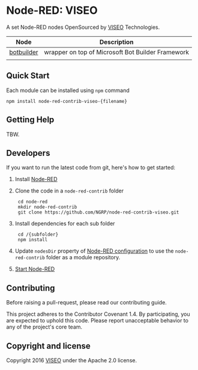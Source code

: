 # Node-RED: VISEO

A set Node-RED nodes OpenSourced by [VISEO](http://www.viseo.com/) Technologies.


| Node                                                                                                           | Description |
| -------------------------------------------------------------------------------------------------------------- |-------------|
| [botbuilder](https://github.com/NGRP/node-red-contrib-viseo/tree/master/node-red-contrib-viseo-botbuilder)     | wrapper on top of Microsoft Bot Builder Framework |
|      |  |

## Quick Start

Each module can be installed using `npm` command

```
npm install node-red-contrib-viseo-{filename}
```

## Getting Help

TBW.

## Developers

If you want to run the latest code from git, here's how to get started:

1. Install [Node-RED](https://nodered.org/)

2. Clone the code in a `node-red-contrib` folder

        cd node-red
        mkdir node-red-contrib
        git clone https://github.com/NGRP/node-red-contrib-viseo.git

3. Install dependencies for each sub folder

        cd /{subfolder}
        npm install

4. Update `nodesDir` property of [Node-RED configuration](https://nodered.org/docs/configuration) to use the `node-red-contrib` folder as a module repository.

5. [Start Node-RED](https://nodered.org/docs/getting-started/running)

## Contributing

Before raising a pull-request, please read our contributing guide.

This project adheres to the Contributor Covenant 1.4. By participating, 
you are expected to uphold this code. 
Please report unacceptable behavior to any of the project's core team.

## Copyright and license

Copyright 2016 [VISEO](http://www.viseo.com/) under the Apache 2.0 license.
